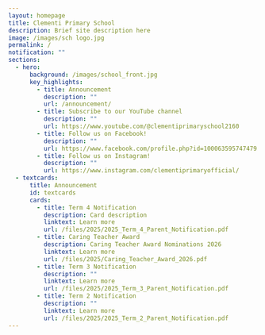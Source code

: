 ```yaml
---
layout: homepage
title: Clementi Primary School
description: Brief site description here
image: /images/sch logo.jpg
permalink: /
notification: ""
sections:
  - hero:
      background: /images/school_front.jpg
      key_highlights:
        - title: Announcement
          description: ""
          url: /announcement/
        - title: Subscribe to our YouTube channel
          description: ""
          url: https://www.youtube.com/@clementiprimaryschool2160
        - title: Follow us on Facebook!
          description: ""
          url: https://www.facebook.com/profile.php?id=100063595747479
        - title: Follow us on Instagram!
          description: ""
          url: https://www.instagram.com/clementiprimaryofficial/
  - textcards:
      title: Announcement
      id: textcards
      cards:
        - title: Term 4 Notification
          description: Card description
          linktext: Learn more
          url: /files/2025/2025_Term_4_Parent_Notification.pdf
        - title: Caring Teacher Award
          description: Caring Teacher Award Nominations 2026
          linktext: Learn more
          url: /files/2025/Caring_Teacher_Award_2026.pdf
        - title: Term 3 Notification
          description: ""
          linktext: Learn more
          url: /files/2025/2025_Term_3_Parent_Notification.pdf
        - title: Term 2 Notification
          description: ""
          linktext: Learn more
          url: /files/2025/2025_Term_2_Parent_Notification.pdf
---
```

